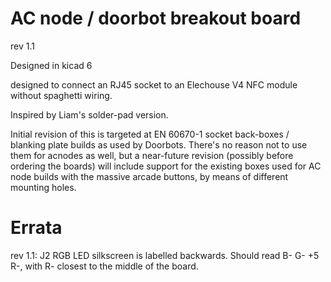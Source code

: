 # AC node / doorbot breakout board
rev 1.1

Designed in kicad 6

designed to connect an RJ45 socket to an Elechouse V4 NFC module
without spaghetti wiring.

Inspired by Liam's solder-pad version.

Initial revision of this is targeted at EN 60670-1 socket back-boxes / blanking plate builds as used by Doorbots.
There's no reason not to use them for acnodes as well, but a near-future revision (possibly before ordering the boards)
will include support for the existing boxes used for AC node builds with the massive arcade buttons, by means of different
mounting holes.

# Errata

rev 1.1: J2 RGB LED silkscreen is labelled backwards. Should read B- G- +5 R-, with R- closest to the middle of the board.
